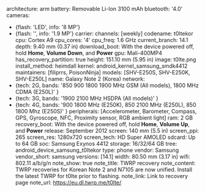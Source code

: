 architecture: arm
battery: Removable Li-Ion 3100 mAh
bluetooth: '4.0'
cameras:
- {flash: 'LED', info: '8 MP'}
- {flash: '', info: '1.9 MP'}
carrier:
channels: [weekly]
codename: t0ltekor
cpu: Cortex A9
cpu_cores: '4'
cpu_freq: 1.6 GHz
current_branch: 14.1
depth: 9.40 mm (0.37 in)
download_boot: With the device powered off, hold **Home**, **Volume Down**, and **Power**
gpu: Mali-400MP4
has_recovery_partition: true
height: 151.10 mm (5.95 in)
image: t0lte.png
install_method: heimdall
kernel: android_kernel_samsung_smdk4412
maintainers: [filiprrs, PoisonNinja]
models: [SHV-E250S, SHV-E250K, SHV-E250L]
name: Galaxy Note 2 (Korea)
network:
- {tech: 2G, bands: '850 900 1800 1900 MHz GSM (All models), 1800 MHz CDMA (E250L)' }
- {tech: 3G, bands: '1900 2100 MHz HSDPA (All models)' }
- {tech: 4G, bands: '900 1800 MHz (E250K), 850 2100 MHz (E250L), 850 1800 Mhz (E250S)' }
peripherals: [Accelerometer, Barometer, Compass, GPS, Gyroscope, NFC, Proximity sensor, RGB ambient light]
ram: 2 GB
recovery_boot: With the device powered off, hold **Home**, **Volume Up**, and **Power**
release: September 2012
screen: 140 mm (5.5 in)
screen_ppi: 265
screen_res: 1280x720
screen_tech: HD Super AMOLED
sdcard: Up to 64 GB
soc: Samsung Exynos 4412
storage: 16/32/64 GB
tree: android_device_samsung_t0ltekor
type: phone
vendor: Samsung
vendor_short: samsung
versions: [14.1]
width: 80.50 mm (3.17 in)
wifi: 802.11 a/b/g/n
note_show: true
note_title: TWRP recovery
note_content: TWRP recoveries for Korean Note 2 and N7105 are now unified. Install the latest TWRP for t0lte prior to flashing.
note_link: Link to recovery page
note_url: https://eu.dl.twrp.me/t0lte/